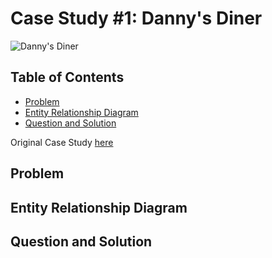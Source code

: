 # Case Study #1: Danny's Diner

![Danny's Diner](https://8weeksqlchallenge.com/images/case-study-designs/1.png)

## Table of Contents

* [Problem]()
* [Entity Relationship Diagram]()
* [Question and Solution]()

Original Case Study [here](https://8weeksqlchallenge.com/case-study-1/)

## Problem

## Entity Relationship Diagram

## Question and Solution